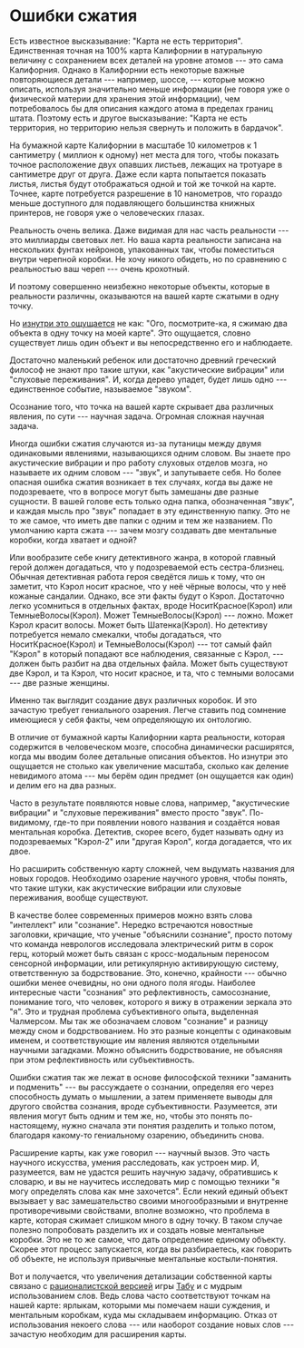 # Ошибки сжатия
Есть известное высказывание: "Карта не есть территория". Единственная точная на 100% карта Калифорнии в натуральную величину с сохранением всех деталей на уровне атомов --- это сама Калифорния. Однако в Калифорнии есть некоторые важные повторяющиеся детали --- например, шоссе, --- которые можно описать, используя значительно меньше информации (не говоря уже о физической материи для хранения этой информации), чем потребовалось бы для описания каждого атома в пределах границ штата. Поэтому есть и другое высказывание: "Карта не есть территория, но территорию нельзя свернуть и положить в бардачок".

На бумажной карте Калифорнии в масштабе 10 километров к 1 сантиметру ( миллион к одному) нет места для того, чтобы показать точное расположение двух опавших листьев, лежащих на тротуаре в сантиметре друг от друга. Даже если карта попытается показать листья, листья будут отображаться одной и той же точкой на карте. Точнее, карте потребуется разрешение в 10 нанометров, что гораздо меньше доступного для подавляющего большинства книжных принтеров, не говоря уже о человеческих глазах.

Реальность очень велика. Даже видимая для нас часть реальности --- это миллиарды световых лет. Но ваша карта реальности записана на нескольких фунтах нейронов, упакованных так, чтобы поместиться внутри черепной коробки. Не хочу никого обидеть, но по сравнению с реальностью ваш череп --- очень крохотный.

И поэтому совершенно неизбежно некоторые объекты, которые в реальности различны, оказываются на вашей карте сжатыми в одну точку.

Но [изнутри это ощущается](https://lesswrong.ru/w/%D0%9A%D0%B0%D0%BA_%D0%B0%D0%BB%D0%B3%D0%BE%D1%80%D0%B8%D1%82%D0%BC_%D0%BE%D1%89%D1%83%D1%89%D0%B0%D0%B5%D1%82%D1%81%D1%8F_%D0%B8%D0%B7%D0%BD%D1%83%D1%82%D1%80%D0%B8) не как: "Ого, посмотрите-ка, я сжимаю два объекта в одну точку на моей карте". Это ощущается, словно существует лишь один объект и вы непосредственно его и наблюдаете.

Достаточно маленький ребенок или достаточно древний греческий философ не знают про такие штуки, как "акустические вибрации" или "слуховые переживания". И, когда дерево упадет, будет лишь одно --- единственное событие, называемое "звуком".

Осознание того, что точка на вашей карте скрывает два различных явления, по сути --- научная задача. Огромная сложная научная задача.

Иногда ошибки сжатия случаются из-за путаницы между двумя одинаковыми явлениями, называющихся одним словом. Вы знаете про акустические вибрации и про работу слуховых отделов мозга, но называете их одним словом --- "звук", и запутываете себя. Но более опасная ошибка сжатия возникает в тех случаях, когда вы даже не подозреваете, что в вопросе могут быть замешаны две разные сущности. В вашей голове есть только одна папка, обозначенная "звук", и каждая мысль про "звук" попадает в эту единственную папку. Это не то же самое, что иметь две папки с одним и тем же названием. По умолчанию карта сжата --- зачем мозгу создавать две ментальные коробки, когда хватает и одной?

Или вообразите себе книгу детективного жанра, в которой главный герой должен догадаться, что у подозреваемой есть сестра-близнец. Обычная детективная работа героя сведётся лишь к тому, что он заметит, что Кэрол носит красное, что у неё чёрные волосы, что у неё кожаные сандалии. Однако, все эти факты будут о Кэрол. Достаточно легко усомниться в отдельных фактах, вроде НоситКрасное(Кэрол) или ТемныеВолосы(Кэрол). Может ТемныеВолосы(Кэрол) --- ложно. Может Кэрол красит волосы. Может быть Шатенка(Кэрол). Но детективу потребуется немало смекалки, чтобы догадаться, что НоситКрасное(Кэрол) и ТемныеВолосы(Кэрол) --- тот самый файл "Кэрол" в который попадают все наблюдения, связанные с Кэрол, --- должен быть разбит на два отдельных файла. Может быть существуют две Кэрол, и та Кэрол, что носит красное, и та, что с темными волосами --- две разные женщины.

Именно так выглядит создание двух различных коробок. И это зачастую требует гениального озарения. Легче ставить под сомнение имеющиеся у себя факты, чем определяющую их онтологию.

В отличие от бумажной карты Калифорнии карта реальности, которая содержится в человеческом мозге, способна динамически расширятся, когда мы вводим более детальные описания объектов. Но изнутри это ощущается не столько как увеличение масштаба, сколько как деление невидимого атома --- мы берём один предмет (он ощущается как один) и делим его на два разных.

Часто в результате появляются новые слова, например, "акустические вибрации" и "слуховые переживания" вместо просто "звук". По-видимому, где-то при появлении нового названия и создаётся новая ментальная коробка. Детектив, скорее всего, будет называть одну из подозреваемых "Кэрол-2" или "другая Кэрол", когда догадается, что их двое. 

Но расширить собственную карту сложней, чем выдумать названия для новых городов. Необходимо озарение научного уровня, чтобы понять, что такие штуки, как акустические вибрации или слуховые переживания, вообще существуют.

В качестве более современных примеров можно взять слова "интеллект" или "сознание". Нередко встречаются новостные заголовки, кричащие, что ученые "объяснили сознание", просто потому что команда неврологов исследовала электрический ритм в сорок герц, который может быть связан с кросс-модальным переносом сенсорной информации, или ретикулярную активирующую систему, ответственную за бодрствование. Это, конечно, крайности --- обычно ошибки менее очевидны, но они одного поля ягоды. Наиболее интересные части "сознания" это рефлективность, самосознание, понимание того, что человек, которого я вижу в отражении зеркала это "я". Это и трудная проблема субъективного опыта, выделенная Чалмерсом. Мы так же обозначаем словом "сознание" и разницу между сном и бодрствованием. Но это разные концепты с одинаковым именем, и соответствующие им явления являются отдельными научными загадками. Можно объяснить бодрствование, не объясняя при этом рефлективность или субъективность. 

Ошибки сжатия так же лежат в основе философской техники "заманить и подменить" --- вы рассуждаете о сознании, определяя его через способность думать о мышлении, а затем применяете выводы для другого свойства сознания, вроде субъективности. Разумеется, эти явления могут быть одним и тем же, но, чтобы это понять по-настоящему, нужно сначала эти понятия разделить и только потом, благодаря какому-то гениальному озарению, объединить снова.

Расширение карты, как уже говорил --- научный вызов. Это часть научного искусства, умения расследовать, как устроен мир. И, разумеется, вам не удастся решить научную задачу, обратившись к словарю, и вы не научитесь исследовать мир с помощью техники "я могу определять слова как мне захочется". Если некий единый объект вызывает у вас замешательство своими многообразными и внутренне противоречивыми свойствами, вполне возможно, что проблема в карте, которая сжимает слишком много в одну точку. В таком случае полезно попробовать разделить их и создать новые ментальные коробки. Это не то же самое, что дать определение единому объекту. Скорее этот процесс запускается, когда вы разбираетесь, как говорить об объекте, не используя привычные ментальные костыли-понятия.

Вот и получается, что увеличения детализации собственной карты связано с [рационалистской версией](https://lesswrong.ru/w/%D0%97%D0%B0%D0%BC%D0%B5%D0%BD%D0%B8_%D1%81%D0%B8%D0%BC%D0%B2%D0%BE%D0%BB_%D0%BD%D0%B0_%D1%81%D1%83%D1%82%D1%8C) игры [Табу](https://lesswrong.ru/w/%D0%A2%D0%B0%D0%B1%D1%83%D0%B8%D1%80%D1%83%D0%B9_%D1%81%D0%B2%D0%BE%D0%B8_%D1%81%D0%BB%D0%BE%D0%B2%D0%B0) и с мудрым использованием слов. Ведь слова часто соответствуют точкам на нашей карте: ярлыкам, которыми мы помечаем наши суждения, и ментальным коробкам, куда мы складываем информацию. Отказ от использования некоего слова --- или наоборот создание новых слов --- зачастую необходим для расширения карты.